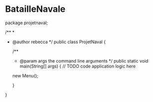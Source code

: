 # BatailleNavale

package projetnaval;

/**
 *
 * @author rebecca
 */
public class ProjetNaval {

    
    /**
     * @param args the command line arguments
     */
    public static void main(String[] args) {
        // TODO code application logic here
    
   
   new Menu();
       
    
    
    }
    
}
